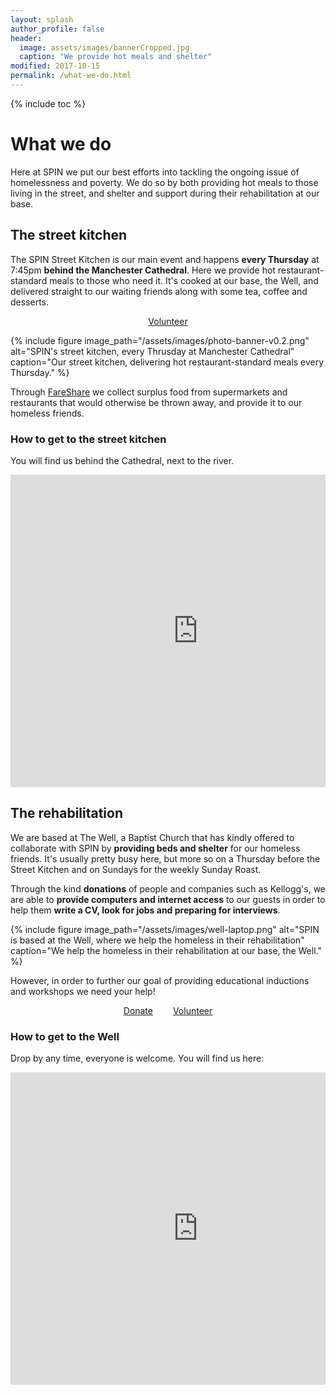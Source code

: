 ```yaml
---
layout: splash
author_profile: false
header:
  image: assets/images/bannerCropped.jpg
  caption: "We provide hot meals and shelter"
modified: 2017-10-15
permalink: /what-we-do.html
---
```


{% include toc %}

# What we do

Here at SPIN we put our best efforts into tackling the ongoing issue of homelessness and poverty. We do so by both providing hot meals to those living in the street, and shelter and support during their rehabilitation at our base.

## The street kitchen

The SPIN Street Kitchen is our main event and happens **every Thursday** at 7:45pm **behind the Manchester Cathedral**. Here we provide hot restaurant-standard meals to those who need it. It's cooked at our base, the Well, and delivered straight to our waiting friends along with some tea, coffee and desserts. 

<div style="text-align: center;">
	<a href="/get-involved" style="margin-left: 1em; margin-right: 1em;" class="btn btn--primary btn--large">Volunteer</a>
</div>

{% include figure image_path="/assets/images/photo-banner-v0.2.png" alt="SPIN's street kitchen, every Thrusday at Manchester Cathedral" caption="Our street kitchen, delivering hot restaurant-standard meals every Thursday." %}

Through [FareShare](http://fareshare.org.uk) we collect surplus food from supermarkets and restaurants that would otherwise be thrown away, and provide it to our homeless friends.

### How to get to the street kitchen

You will find us behind the Cathedral, next to the river.

<div class="google-maps" style="overflow: hidden;">
	<div class="mapouter"><div class="gmap_canvas"><iframe width="600" height="500" id="gmap_canvas" src="https://maps.google.com/maps?q=Manchester%20Cathedral%2C%20Victoria%20Street%2C%20Manchester%2C%20United%20Kingdom&t=&z=16&ie=UTF8&iwloc=&output=embed" frameborder="0" scrolling="no" marginheight="0" marginwidth="0"></iframe>google maps <a href="http://www.pureblack.de/google-maps/">pure black</a></div><style>.mapouter{overflow:hidden;height:500px;width:600px;}.gmap_canvas {background:none!important;height:500px;width:600px;}</style></div>
</div>

## The rehabilitation

We are based at The Well, a Baptist Church that has kindly offered to collaborate with SPIN by **providing beds and shelter** for our homeless friends. It's usually pretty busy here, but more so on a Thursday before the Street Kitchen and on Sundays for the weekly Sunday Roast.

Through the kind **donations** of people and companies such as Kellogg's, we are able to **provide computers and internet access** to our guests in order to help them **write a CV, look for jobs and preparing for interviews**.

{% include figure image_path="/assets/images/well-laptop.png" alt="SPIN is based at the Well, where we help the homeless in their rehabilitation" caption="We help the homeless in their rehabilitation at our base, the Well." %}

However, in order to further our goal of providing educational inductions and workshops we need your help!

<div style="text-align: center;">
	<a href="https://www.paypal.me/spinmcr/" style="margin-left: 1em; margin-right: 1em;" class="btn btn--primary btn--large">Donate</a>
	<a href="/get-involved"	style="margin-left: 1em; margin-right: 1em;" class="btn btn--primary btn--large">Volunteer</a>
</div>

### How to get to the Well

Drop by any time, everyone is welcome. You will find us here:

<div class="google-maps" style="overflow: hidden;">
	<div class="mapouter"><div class="gmap_canvas"><iframe width="600" height="500" id="gmap_canvas" src="https://maps.google.com/maps?q=Supporting%20People%20In%20Need%2C%20Coverdale%20Crescent&t=&z=16&ie=UTF8&iwloc=&output=embed" frameborder="0" scrolling="no" marginheight="0" marginwidth="0"></iframe>google maps <a href="http://www.pureblack.de/google-maps/">pure black</a></div><style>.mapouter{overflow:hidden;height:500px;width:600px;}.gmap_canvas {background:none!important;height:500px;width:600px;}</style></div>
</div>
